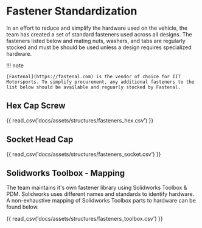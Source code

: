 # Fastener Standardization

In an effort to reduce and simplify the hardware used on the vehicle, the team has created a set of standard fasteners used across all designs. The fasteners listed below and mating nuts, washers, and tabs are regularly stocked and must be should be used unless a design requires specialized hardware.

!!! note

    [Fastenal](https://fastenal.com) is the vendor of choice for IIT Motorsports. To simplify procurement, any additional fasteners to the list below should be available and reguarly stocked by Fastenal.

## Hex Cap Screw
{{ read_csv('docs/assets/structures/fasteners_hex.csv') }}

## Socket Head Cap 
{{ read_csv('docs/assets/structures/fasteners_socket.csv') }}

## Solidworks Toolbox - Mapping

The team maintains it's own fastener library using Solidworks Toolbox & PDM. Solidworks uses different names and standards to identify hardware. A non-exhaustive mapping of Solidworks Toolbox parts to hardware can be found below.

{{ read_csv('docs/assets/structures/fasteners_toolbox.csv') }}